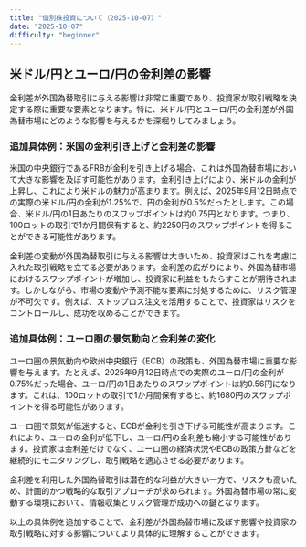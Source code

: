 ```yaml
---
title: "個別株投資について（2025-10-07）"
date: "2025-10-07"
difficulty: "beginner"
---
```


## 米ドル/円とユーロ/円の金利差の影響

金利差が外国為替取引に与える影響は非常に重要であり、投資家が取引戦略を決定する際に重要な要素となります。特に、米ドル/円とユーロ/円の金利差が外国為替市場にどのような影響を与えるかを深堀りしてみましょう。

### 追加具体例：米国の金利引き上げと金利差の影響

米国の中央銀行であるFRBが金利を引き上げる場合、これは外国為替市場において大きな影響を及ぼす可能性があります。金利引き上げにより、米ドルの金利が上昇し、これにより米ドルの魅力が高まります。例えば、2025年9月12日時点での実際の米ドル/円の金利が1.25%で、円の金利が0.5%だったとします。この場合、米ドル/円の1日あたりのスワップポイントは約0.75円となります。つまり、100ロットの取引で1か月間保有すると、約2250円のスワップポイントを得ることができる可能性があります。

金利差の変動が外国為替取引に与える影響は大きいため、投資家はこれを考慮に入れた取引戦略を立てる必要があります。金利差の広がりにより、外国為替市場におけるスワップポイントが増加し、投資家に利益をもたらすことが期待されます。しかしながら、市場の変動や予測不能な要素に対処するために、リスク管理が不可欠です。例えば、ストップロス注文を活用することで、投資家はリスクをコントロールし、成功を収めることができます。

### 追加具体例：ユーロ圏の景気動向と金利差の変化

ユーロ圏の景気動向や欧州中央銀行（ECB）の政策も、外国為替市場に重要な影響を与えます。たとえば、2025年9月12日時点での実際のユーロ/円の金利が0.75%だった場合、ユーロ/円の1日あたりのスワップポイントは約0.56円になります。これは、100ロットの取引で1か月間保有すると、約1680円のスワップポイントを得る可能性があります。

ユーロ圏で景気が低迷すると、ECBが金利を引き下げる可能性が高まります。これにより、ユーロの金利が低下し、ユーロ/円の金利差も縮小する可能性があります。投資家は金利差だけでなく、ユーロ圏の経済状況やECBの政策方針などを継続的にモニタリングし、取引戦略を適応させる必要があります。

金利差を利用した外国為替取引は潜在的な利益が大きい一方で、リスクも高いため、計画的かつ戦略的な取引アプローチが求められます。外国為替市場の常に変動する環境において、情報収集とリスク管理が成功への鍵となります。

以上の具体例を追加することで、金利差が外国為替市場に及ぼす影響や投資家の取引戦略に対する影響についてより具体的に理解することができます。
